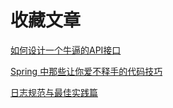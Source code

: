 # 收藏文章

[如何设计一个牛逼的API接口](https://mp.weixin.qq.com/s/ib7VA-QNVClUIzxvtIXuuQ)

[Spring 中那些让你爱不释手的代码技巧](https://mp.weixin.qq.com/s/n8gHjDvJXc5GOryT3cYgtQ)

[日志规范与最佳实践篇](https://mp.weixin.qq.com/s/LzVBqrP3J694xeAsOwhe3w)

